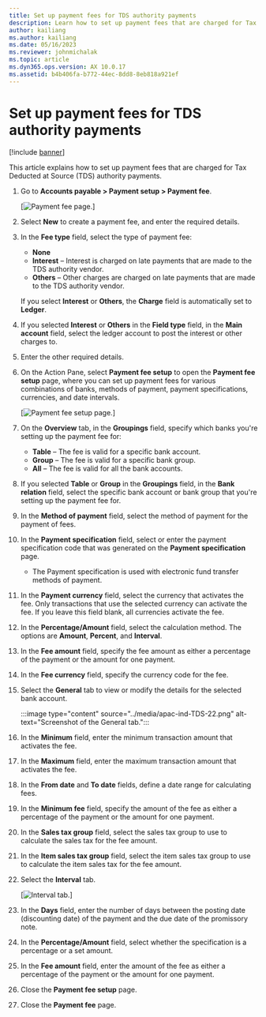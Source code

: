 ```yaml
---
title: Set up payment fees for TDS authority payments
description: Learn how to set up payment fees that are charged for Tax Deducted at Source (TDS) authority payments, including a step-by-step process.
author: kailiang
ms.author: kailiang
ms.date: 05/16/2023
ms.reviewer: johnmichalak
ms.topic: article
ms.dyn365.ops.version: AX 10.0.17
ms.assetid: b4b406fa-b772-44ec-8dd8-8eb818a921ef
---
```


# Set up payment fees for TDS authority payments

[!include [banner](../../includes/banner.md)]

This article explains how to set up payment fees that are charged for Tax Deducted at Source (TDS) authority payments.

1. Go to **Accounts payable \> Payment setup \> Payment fee**.

    [![Payment fee page.](../media/apac-ind-TDS-28.png)]

3. Select **New** to create a payment fee, and enter the required details.
4. In the **Fee type** field, select the type of payment fee:

    - **None**
    - **Interest** – Interest is charged on late payments that are made to the TDS authority vendor.
    - **Others** – Other charges are charged on late payments that are made to the TDS authority vendor.

    If you select **Interest** or **Others**, the **Charge** field is automatically set to **Ledger**.

5. If you selected **Interest** or **Others** in the **Field type** field, in the **Main account** field, select the ledger account to post the interest or other charges to.
6. Enter the other required details.
7. On the Action Pane, select **Payment fee setup** to open the **Payment fee setup** page, where you can set up payment fees for various combinations of banks, methods of payment, payment specifications, currencies, and date intervals.

    [![Payment fee setup page.](../media/apac-ind-TDS-21.png)]

7. On the **Overview** tab, in the **Groupings** field, specify which banks you're setting up the payment fee for:

    - **Table** – The fee is valid for a specific bank account.
    - **Group** – The fee is valid for a specific bank group.
    - **All** – The fee is valid for all the bank accounts.

10. If you selected **Table** or **Group** in the **Groupings** field, in the **Bank relation** field, select the specific bank account or bank group that you're setting up the payment fee for.
11. In the **Method of payment** field, select the method of payment for the payment of fees.
12. In the **Payment specification** field, select or enter the payment specification code that was generated on the **Payment specification** page.
    - The Payment specification is used with electronic fund transfer methods of payment.
13. In the **Payment currency** field, select the currency that activates the fee. Only transactions that use the selected currency can activate the fee. If you leave this field blank, all currencies activate the fee.
14. In the **Percentage/Amount** field, select the calculation method. The options are **Amount**, **Percent**, and **Interval**.
15. In the **Fee amount** field, specify the fee amount as either a percentage of the payment or the amount for one payment.
16. In the **Fee currency** field, specify the currency code for the fee.
17. Select the **General** tab to view or modify the details for the selected bank account.

    :::image type="content" source="../media/apac-ind-TDS-22.png" alt-text="Screenshot of the General tab."::: 

16. In the **Minimum** field, enter the minimum transaction amount that activates the fee.
17. In the **Maximum** field, enter the maximum transaction amount that activates the fee.
18. In the **From date** and **To date** fields, define a date range for calculating fees.
19. In the **Minimum fee** field, specify the amount of the fee as either a percentage of the payment or the amount for one payment.
20. In the **Sales tax group** field, select the sales tax group to use to calculate the sales tax for the fee amount.
21. In the **Item sales tax group** field, select the item sales tax group to use to calculate the item sales tax for the fee amount.
22. Select the **Interval** tab. 

    [![Interval tab.](../media/apac-ind-TDS-23.png)]

23. In the **Days** field, enter the number of days between the posting date (discounting date) of the payment and the due date of the promissory note.
24. In the **Percentage/Amount** field, select whether the specification is a percentage or a set amount.
25. In the **Fee amount** field, enter the amount of the fee as either a percentage of the payment or the amount for one payment.
26. Close the **Payment fee setup** page.
27. Close the **Payment fee** page.
